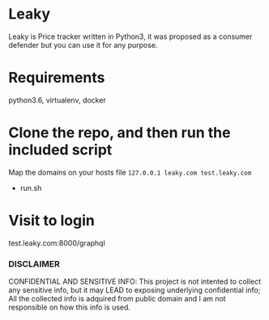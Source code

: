 # Leaky
Leaky is Price tracker written in Python3, it was proposed as a consumer defender but you can use it for any purpose.

# Requirements
python3.6, virtualenv, docker

# Clone the repo, and then run the included script
Map the domains on your hosts file
`127.0.0.1 leaky.com test.leaky.com`
  - run.sh

# Visit to login
test.leaky.com:8000/graphql

### DISCLAIMER
CONFIDENTIAL AND SENSITIVE INFO:
This project is not intented to collect any sensitive info, but
it may LEAD to exposing underlying confidential info; All the collected info
is adquired from public domain and I am not responsible on how this info
is used.
